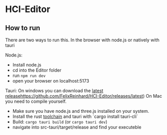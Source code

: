 # HCI-Editor
## How to run
There are two ways to run this. In the browser with node.js or natively with tauri

Node.js:
- Install node.js 
- cd into the Editor folder 
- run `npm run dev`
- open your browser on localhost:5173

Tauri:
On windows you can download the [latest release](https://github.com/FelixReinhard/HCI-Editor/releases/latest)https://github.com/FelixReinhard/HCI-Editor/releases/latest)
On Mac you need to compile yourself.
- Make sure you have node.js and three.js installed on your system.
- Install the rust [toolchain](https://www.rust-lang.org/) and tauri with ´cargo install tauri-cli´
- Build: `cargo tauri build` (or `cargo tauri dev`)
- navigate into src-tauri/target/release and find your executeble

